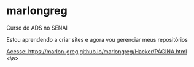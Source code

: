 # marlongreg

Curso de ADS no SENAI

Estou aprendendo a criar sites e agora vou gerenciar meus repositórios
 
<a href="https://marlon-greg.github.io/marlongreg/Hacker/PÁGINA.html"> Acesse: https://marlon-greg.github.io/marlongreg/Hacker/PÁGINA.html <\a>